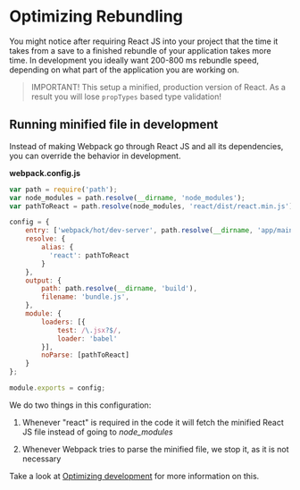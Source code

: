 # Optimizing Rebundling

You might notice after requiring React JS into your project that the time it takes from a save to a finished rebundle of your application takes more time. In development you ideally want 200-800 ms rebundle speed, depending on what part of the application you are working on.

> IMPORTANT! This setup a minified, production version of React. As a result you will lose `propTypes` based type validation!

## Running minified file in development

Instead of making Webpack go through React JS and all its dependencies, you can override the behavior in development.

**webpack.config.js**

```javascript
var path = require('path');
var node_modules = path.resolve(__dirname, 'node_modules');
var pathToReact = path.resolve(node_modules, 'react/dist/react.min.js');

config = {
    entry: ['webpack/hot/dev-server', path.resolve(__dirname, 'app/main.js')],
    resolve: {
        alias: {
          'react': pathToReact
        }
    },
    output: {
        path: path.resolve(__dirname, 'build'),
        filename: 'bundle.js',
    },
    module: {
        loaders: [{
            test: /\.jsx?$/,
            loader: 'babel'
        }],
        noParse: [pathToReact]
    }
};

module.exports = config;
```

We do two things in this configuration:

1. Whenever "react" is required in the code it will fetch the minified React JS file instead of going to *node_modules*

2. Whenever Webpack tries to parse the minified file, we stop it, as it is not necessary

Take a look at [Optimizing development](Optimizing-development) for more information on this.
